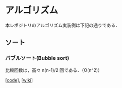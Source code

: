 # アルゴリズム

本レポジトリのアルゴリズム実装例は下記の通りである．

## ソート

### バブルソート(Bubble sort)

比較回数は，高々 n(n-1)/2 回である．（O(n^2)）

[[code]](sorting/bubble_sort.cpp),
[[wiki]](https://en.wikipedia.org/wiki/Bubble_sort)
